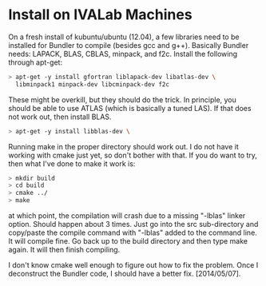 Install on IVALab Machines
==========================

On a fresh install of kubuntu/ubuntu (12.04), a few libraries need to be
installed for Bundler to compile (besides gcc and g++).  Basically Bundler
needs: LAPACK, BLAS, CBLAS, minpack, and f2c.  Install the following
through apt-get:

```bash
> apt-get -y install gfortran liblapack-dev libatlas-dev \
  libminpack1 minpack-dev libcminpack-dev f2c
```

These might be overkill, but they should do the trick.  In principle, you 
should be able to use ATLAS (which is basically a tuned LAS).  If that does
not work out, then install BLAS.

```bash
> apt-get -y install libblas-dev \
```

Running make in the proper directory should work out.  I do not have it
working with cmake just yet, so don't bother with that.  If you do want
to try, then what I've done to make it work is:

```bash
> mkdir build
> cd build
> cmake ../
> make
```

at which point, the compilation will crash due to a missing "-lblas" linker
option.  Should happen about 3 times.  Just go into the src sub-directory and
copy/paste the compile command with "-lblas" added to the command line.  It
will compile fine.  Go back up to the build directory and then type
make again.  It will then finish compiling.

I don't know cmake well enough to figure out how to fix the problem.
Once I deconstruct the Bundler code, I should have a better fix.
[2014/05/07].
